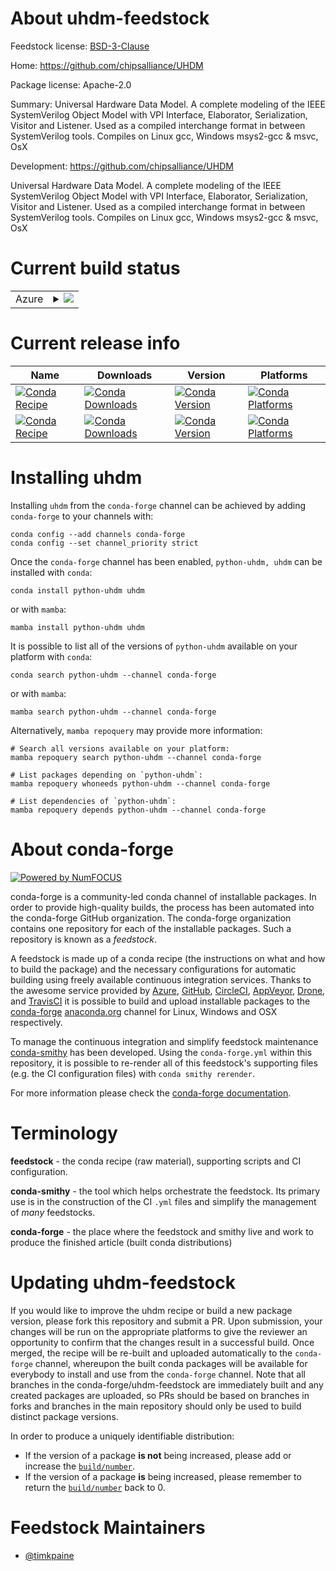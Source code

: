 About uhdm-feedstock
====================

Feedstock license: [BSD-3-Clause](https://github.com/conda-forge/uhdm-feedstock/blob/main/LICENSE.txt)

Home: https://github.com/chipsalliance/UHDM

Package license: Apache-2.0

Summary: Universal Hardware Data Model. A complete modeling of the IEEE SystemVerilog Object Model with VPI Interface, Elaborator, Serialization, Visitor and Listener. Used as a compiled interchange format in between SystemVerilog tools. Compiles on Linux gcc, Windows msys2-gcc & msvc, OsX

Development: https://github.com/chipsalliance/UHDM

Universal Hardware Data Model. A complete modeling of the IEEE SystemVerilog Object Model with VPI Interface, Elaborator, Serialization, Visitor and Listener. Used as a compiled interchange format in between SystemVerilog tools. Compiles on Linux gcc, Windows msys2-gcc & msvc, OsX


Current build status
====================


<table>
    
  <tr>
    <td>Azure</td>
    <td>
      <details>
        <summary>
          <a href="https://dev.azure.com/conda-forge/feedstock-builds/_build/latest?definitionId=20322&branchName=main">
            <img src="https://dev.azure.com/conda-forge/feedstock-builds/_apis/build/status/uhdm-feedstock?branchName=main">
          </a>
        </summary>
        <table>
          <thead><tr><th>Variant</th><th>Status</th></tr></thead>
          <tbody><tr>
              <td>linux_64</td>
              <td>
                <a href="https://dev.azure.com/conda-forge/feedstock-builds/_build/latest?definitionId=20322&branchName=main">
                  <img src="https://dev.azure.com/conda-forge/feedstock-builds/_apis/build/status/uhdm-feedstock?branchName=main&jobName=linux&configuration=linux%20linux_64_" alt="variant">
                </a>
              </td>
            </tr><tr>
              <td>osx_64</td>
              <td>
                <a href="https://dev.azure.com/conda-forge/feedstock-builds/_build/latest?definitionId=20322&branchName=main">
                  <img src="https://dev.azure.com/conda-forge/feedstock-builds/_apis/build/status/uhdm-feedstock?branchName=main&jobName=osx&configuration=osx%20osx_64_" alt="variant">
                </a>
              </td>
            </tr>
          </tbody>
        </table>
      </details>
    </td>
  </tr>
</table>

Current release info
====================

| Name | Downloads | Version | Platforms |
| --- | --- | --- | --- |
| [![Conda Recipe](https://img.shields.io/badge/recipe-python--uhdm-green.svg)](https://anaconda.org/conda-forge/python-uhdm) | [![Conda Downloads](https://img.shields.io/conda/dn/conda-forge/python-uhdm.svg)](https://anaconda.org/conda-forge/python-uhdm) | [![Conda Version](https://img.shields.io/conda/vn/conda-forge/python-uhdm.svg)](https://anaconda.org/conda-forge/python-uhdm) | [![Conda Platforms](https://img.shields.io/conda/pn/conda-forge/python-uhdm.svg)](https://anaconda.org/conda-forge/python-uhdm) |
| [![Conda Recipe](https://img.shields.io/badge/recipe-uhdm-green.svg)](https://anaconda.org/conda-forge/uhdm) | [![Conda Downloads](https://img.shields.io/conda/dn/conda-forge/uhdm.svg)](https://anaconda.org/conda-forge/uhdm) | [![Conda Version](https://img.shields.io/conda/vn/conda-forge/uhdm.svg)](https://anaconda.org/conda-forge/uhdm) | [![Conda Platforms](https://img.shields.io/conda/pn/conda-forge/uhdm.svg)](https://anaconda.org/conda-forge/uhdm) |

Installing uhdm
===============

Installing `uhdm` from the `conda-forge` channel can be achieved by adding `conda-forge` to your channels with:

```
conda config --add channels conda-forge
conda config --set channel_priority strict
```

Once the `conda-forge` channel has been enabled, `python-uhdm, uhdm` can be installed with `conda`:

```
conda install python-uhdm uhdm
```

or with `mamba`:

```
mamba install python-uhdm uhdm
```

It is possible to list all of the versions of `python-uhdm` available on your platform with `conda`:

```
conda search python-uhdm --channel conda-forge
```

or with `mamba`:

```
mamba search python-uhdm --channel conda-forge
```

Alternatively, `mamba repoquery` may provide more information:

```
# Search all versions available on your platform:
mamba repoquery search python-uhdm --channel conda-forge

# List packages depending on `python-uhdm`:
mamba repoquery whoneeds python-uhdm --channel conda-forge

# List dependencies of `python-uhdm`:
mamba repoquery depends python-uhdm --channel conda-forge
```


About conda-forge
=================

[![Powered by
NumFOCUS](https://img.shields.io/badge/powered%20by-NumFOCUS-orange.svg?style=flat&colorA=E1523D&colorB=007D8A)](https://numfocus.org)

conda-forge is a community-led conda channel of installable packages.
In order to provide high-quality builds, the process has been automated into the
conda-forge GitHub organization. The conda-forge organization contains one repository
for each of the installable packages. Such a repository is known as a *feedstock*.

A feedstock is made up of a conda recipe (the instructions on what and how to build
the package) and the necessary configurations for automatic building using freely
available continuous integration services. Thanks to the awesome service provided by
[Azure](https://azure.microsoft.com/en-us/services/devops/), [GitHub](https://github.com/),
[CircleCI](https://circleci.com/), [AppVeyor](https://www.appveyor.com/),
[Drone](https://cloud.drone.io/welcome), and [TravisCI](https://travis-ci.com/)
it is possible to build and upload installable packages to the
[conda-forge](https://anaconda.org/conda-forge) [anaconda.org](https://anaconda.org/)
channel for Linux, Windows and OSX respectively.

To manage the continuous integration and simplify feedstock maintenance
[conda-smithy](https://github.com/conda-forge/conda-smithy) has been developed.
Using the ``conda-forge.yml`` within this repository, it is possible to re-render all of
this feedstock's supporting files (e.g. the CI configuration files) with ``conda smithy rerender``.

For more information please check the [conda-forge documentation](https://conda-forge.org/docs/).

Terminology
===========

**feedstock** - the conda recipe (raw material), supporting scripts and CI configuration.

**conda-smithy** - the tool which helps orchestrate the feedstock.
                   Its primary use is in the construction of the CI ``.yml`` files
                   and simplify the management of *many* feedstocks.

**conda-forge** - the place where the feedstock and smithy live and work to
                  produce the finished article (built conda distributions)


Updating uhdm-feedstock
=======================

If you would like to improve the uhdm recipe or build a new
package version, please fork this repository and submit a PR. Upon submission,
your changes will be run on the appropriate platforms to give the reviewer an
opportunity to confirm that the changes result in a successful build. Once
merged, the recipe will be re-built and uploaded automatically to the
`conda-forge` channel, whereupon the built conda packages will be available for
everybody to install and use from the `conda-forge` channel.
Note that all branches in the conda-forge/uhdm-feedstock are
immediately built and any created packages are uploaded, so PRs should be based
on branches in forks and branches in the main repository should only be used to
build distinct package versions.

In order to produce a uniquely identifiable distribution:
 * If the version of a package **is not** being increased, please add or increase
   the [``build/number``](https://docs.conda.io/projects/conda-build/en/latest/resources/define-metadata.html#build-number-and-string).
 * If the version of a package **is** being increased, please remember to return
   the [``build/number``](https://docs.conda.io/projects/conda-build/en/latest/resources/define-metadata.html#build-number-and-string)
   back to 0.

Feedstock Maintainers
=====================

* [@timkpaine](https://github.com/timkpaine/)


<!-- dummy commit to enable rerendering -->


